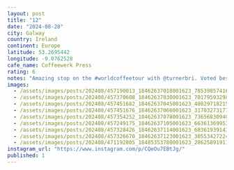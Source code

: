 ```yaml
---
layout: post
title: "12"
date: "2024-08-28"
city: Galway
country: Ireland
continent: Europe
latitude: 53.2695442
longitude: -9.0762528
cafe_name: Coffeewerk Press
rating: 6
notes: "Amazing stop on the #worldcoffeetour with @turnerbri. Voted best cafe in Ireland 6 years in a row, @coffeewerkandpress features immaculate coffee, and an incredible space filled with interesting art and curated hipster merch, highly recommend if you find yourself in Galway."
images:
  - /assets/images/posts/202408/457190013_18462637018001623_7853985741685112_n_18355129549113666.jpg
  - /assets/images/posts/202408/457370608_18462637030001623_7017959329823909267_n_18029399756049334.jpg
  - /assets/images/posts/202408/457451682_18462637045001623_4082971821524825390_n_18040094999021576.jpg
  - /assets/images/posts/202408/457451676_18462637066001623_3170327317771162417_n_17878366314068258.jpg
  - /assets/images/posts/202408/457354252_18462637078001623_7365683094056444917_n_17998322636503205.jpg
  - /assets/images/posts/202408/457249175_18462637105001623_663613699534337737_n_18060772486649804.jpg
  - /assets/images/posts/202408/457328426_18462637114001623_6836193914389624785_n_18020658719170785.jpg
  - /assets/images/posts/202408/457326670_18462637123001623_3055342722439975613_n_18043599127799603.jpg
  - /assets/images/posts/202408/471192805_18485353780001623_2862589191198177872_n_18348974755186816.jpg
instagram_url: "https://www.instagram.com/p/CQeOu7EBtJg/"
published: 1
---
```

